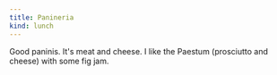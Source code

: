 ```yaml
---
title: Panineria
kind: lunch
---
```

Good paninis. It's meat and cheese. I like the Paestum (prosciutto and cheese) with some fig jam.
